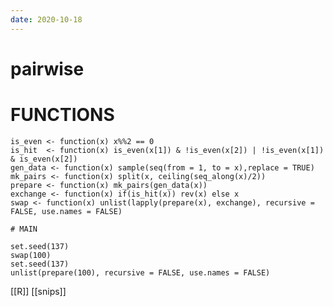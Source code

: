 ```yaml
---
date: 2020-10-18
---
```


# pairwise

# FUNCTIONS
    
    is_even <- function(x) x%%2 == 0
    is_hit  <- function(x) is_even(x[1]) & !is_even(x[2]) | !is_even(x[1]) & is_even(x[2])
    gen_data <- function(x) sample(seq(from = 1, to = x),replace = TRUE)
    mk_pairs <- function(x) split(x, ceiling(seq_along(x)/2))
    prepare <- function(x) mk_pairs(gen_data(x))
    exchange <- function(x) if(is_hit(x)) rev(x) else x
    swap <- function(x) unlist(lapply(prepare(x), exchange), recursive = FALSE, use.names = FALSE)
    
    # MAIN
    
    set.seed(137)
    swap(100)
    set.seed(137)
    unlist(prepare(100), recursive = FALSE, use.names = FALSE)

[[R]]
[[snips]]
